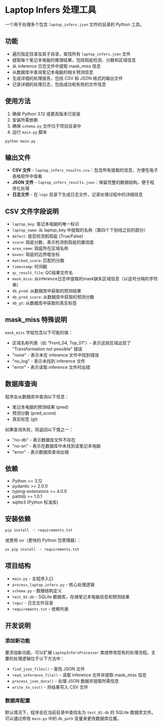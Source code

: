 # Laptop Infers 处理工具

一个用于处理多个包含 `laptop_infers.json` 文件的目录的 Python 工具。

## 功能

- 遍历指定目录及其子目录，查找所有 `laptop_infers.json` 文件
- 提取每个笔记本电脑的推理结果，包括瑕疵检测、分数和区域信息
- 从 inference 日志文件中提取 mask_miss 信息
- 从数据库中查询笔记本电脑的相关预测信息
- 生成详细的处理报告，包括 CSV 和 JSON 格式的输出文件
- 记录详细的处理日志，包括成功和失败的文件信息

## 使用方法

1. 确保 Python 3.12 或更高版本已安装
2. 安装所需依赖
3. 确保 `schema.py` 文件位于项目目录中
4. 运行 `main.py` 脚本

```bash
python main.py
```

## 输出文件

- **CSV 文件** - `laptop_infers_results.csv`：包含所有提取的信息，方便在电子表格软件中查看
- **JSON 文件** - `laptop_infers_results.json`：保留完整的数据结构，便于程序化处理
- **日志文件** - 在 `logs` 目录下生成日志文件，记录处理过程中的详细信息

## CSV 文件字段说明

- `laptop_key`: 笔记本电脑的唯一标识
- `laptop_name`: 从 laptop_key 中提取的名称（第四个下划线之前的部分）
- `defect`: 是否检测到瑕疵 (True/False)
- `score`: 瑕疵分数，表示检测到瑕疵的置信度
- `area_name`: 瑕疵所在区域名称
- `boxes`: 瑕疵的边界框坐标
- `matched_score`: 匹配的分数
- `timestamp`: 时间戳
- `qc_result_file`: QC结果文件名
- `mask_miss`: 从inference日志中提取的mask缺失区域信息（以逗号分隔的字符串）
- `db_pred`: 从数据库中获取的预测结果
- `db_pred_score`: 从数据库中获取的预测分数
- `db_gt`: 从数据库中获取的真实标签

## mask_miss 特殊说明

`mask_miss` 字段包含以下可能的值：
- 区域名称列表（如 "Front_04, Top_01"）- 表示这些区域出现了 "Transformation not possible" 错误
- "none" - 表示未在 inference 文件中找到错误
- "no_log" - 表示未找到 inference 文件
- "error" - 表示读取 inference 文件时出错

## 数据库查询

程序会从数据库中查询以下信息：
- 笔记本电脑的预测结果 (pred)
- 预测分数 (pred_score)
- 真实标签 (gt)

如果查询失败，将返回以下值之一：
- "no-db" - 表示数据库文件不存在
- "no-sn" - 表示在数据库中未找到该笔记本电脑
- "error" - 表示数据库查询出错

## 依赖

- Python >= 3.12
- pydantic >= 2.0.0
- typing-extensions >= 4.0.0
- pathlib >= 1.0.1
- sqlite3 (Python 标准库)

## 安装依赖

```bash
pip install -r requirements.txt
```

或使用 uv（更快的 Python 包管理器）：

```bash
uv pip install -r requirements.txt
```

## 项目结构

- `main.py` - 主程序入口
- `process_laptop_infers.py` - 核心处理逻辑
- `schema.py` - 数据结构定义
- `test_02.db` - SQLite 数据库，存储笔记本电脑信息和预测结果
- `logs/` - 日志文件目录
- `requirements.txt` - 依赖列表

## 开发说明

### 添加新功能

要添加新功能，可以扩展 `LaptopInfersProcessor` 类或修改现有的处理流程。主要的处理逻辑位于以下方法中：

- `find_json_files()` - 查找 JSON 文件
- `read_inference_file()` - 读取 inference 文件并提取 mask_miss 信息
- `process_json_data()` - 处理 JSON 数据并提取所需信息
- `write_to_csv()` - 将结果写入 CSV 文件

### 数据库配置

默认情况下，程序会在当前目录中查找名为 `test_02.db` 的 SQLite 数据库文件。可以通过修改 `main.py` 中的 `db_path` 变量来更改数据库位置。
